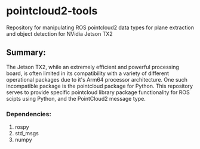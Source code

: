 # pointcloud2-tools
Repository for manipulating ROS pointcloud2 data types for plane extraction and object detection for NVidia Jetson TX2

## Summary:
The Jetson TX2, while an extremely efficient and powerful processing board, is often limited in its compatibility with a variety of different operational packages due to it's Arm64 processor architecture. One such incompatible package is the pointcloud package for Python. This repository serves to provide specific pointcloud library package functionality for ROS scipts using Python, and the PointCloud2 message type.

### Dependencies:
1. rospy
2. std_msgs
3. numpy
